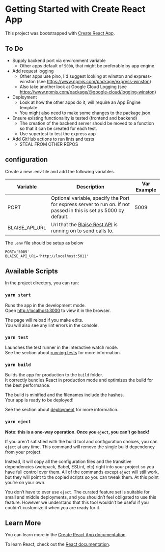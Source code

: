 # Getting Started with Create React App

This project was bootstrapped with [Create React App](https://github.com/facebook/create-react-app).

## To Do
- Supply backend port via environment variable
  - Other apps default of `5000`, that might be preferable by app engine.
- Add request logging
  - Other apps use pino, I'd suggest looking at winston and express-winston (see https://www.npmjs.com/package/express-winston)
  - Also take another look at Google Cloud Logging (see https://www.npmjs.com/package/@google-cloud/logging-winston)
- Deployment
  - Look at how the other apps do it, will require an App Engine template.
  - You might also need to make some changes to the package.json
- Ensure existing functionality is tested (frontend and backend)
  - The creation of the backend server should be moved to a function so that it can be created for each test.
  - Use supertest to test the express app
- Add GitHub actions to run lints and tests
  - STEAL FROM OTHER REPOS


## configuration
Create a new .env file and add the following variables.

| Variable               | Description                                                                                                                                                                                                                                                                       | Var Example          |
|------------------------|-----------------------------------------------------------------------------------------------------------------------------------------------------------------------------------------------------------------------------------------------------------------------------------|----------------------|
| PORT                   | Optional variable, specify the Port for express server to run on. If not passed in this is set as 5000 by default. | 5009                 |
| BLAISE_API_URL         | Url that the [Blaise Rest API](https://github.com/ONSdigital/blaise-api-rest) is running on to send calls to.                                                                                                       

The `.env` file should be setup as below

```.env
PORT='5009'
BLAISE_API_URL='http://localhost:5011'
```

## Available Scripts

In the project directory, you can run:

### `yarn start`

Runs the app in the development mode.\
Open [http://localhost:3000](http://localhost:3000) to view it in the browser.

The page will reload if you make edits.\
You will also see any lint errors in the console.

### `yarn test`

Launches the test runner in the interactive watch mode.\
See the section about [running tests](https://facebook.github.io/create-react-app/docs/running-tests) for more information.

### `yarn build`

Builds the app for production to the `build` folder.\
It correctly bundles React in production mode and optimizes the build for the best performance.

The build is minified and the filenames include the hashes.\
Your app is ready to be deployed!

See the section about [deployment](https://facebook.github.io/create-react-app/docs/deployment) for more information.

### `yarn eject`

**Note: this is a one-way operation. Once you `eject`, you can’t go back!**

If you aren’t satisfied with the build tool and configuration choices, you can `eject` at any time. This command will remove the single build dependency from your project.

Instead, it will copy all the configuration files and the transitive dependencies (webpack, Babel, ESLint, etc) right into your project so you have full control over them. All of the commands except `eject` will still work, but they will point to the copied scripts so you can tweak them. At this point you’re on your own.

You don’t have to ever use `eject`. The curated feature set is suitable for small and middle deployments, and you shouldn’t feel obligated to use this feature. However we understand that this tool wouldn’t be useful if you couldn’t customize it when you are ready for it.

## Learn More

You can learn more in the [Create React App documentation](https://facebook.github.io/create-react-app/docs/getting-started).

To learn React, check out the [React documentation](https://reactjs.org/).
